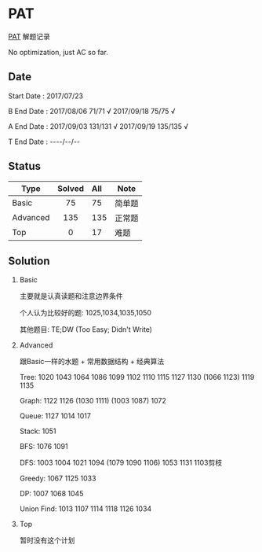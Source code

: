 # PAT

[PAT](https://www.patest.cn) 解题记录

No optimization, just AC so far.

## Date

Start Date : 2017/07/23

B End Date : 2017/08/06  71/71 √
             2017/09/18  75/75 √

A End Date : 2017/09/03  131/131 √
             2017/09/19  135/135 √

T End Date : ----/--/--

## Status

| Type   | Solved | All |  Note  |
| ------ |:------:| :---| ------ |
| Basic  |   75   | 75  | 简单题  |
|Advanced|   135  | 135 | 正常题  |
| Top    |   0    | 17  |  难题   |

## Solution

1. Basic

    主要就是认真读题和注意边界条件

    个人认为比较好的题: 1025,1034,1035,1050

    其他题目: TE;DW (Too Easy; Didn't Write)

2. Advanced

    跟Basic一样的水题 + 常用数据结构 + 经典算法

    Tree: 1020 1043 1064 1086 1099 1102 1110 1115 1127 1130 (1066 1123) 1119 1135

    Graph: 1122 1126 (1030 1111) (1003 1087) 1072

    Queue: 1127 1014 1017

    Stack: 1051
    
    BFS: 1076 1091

    DFS: 1003 1004 1021 1094 (1079 1090 1106) 1053 1131 1103剪枝

    Greedy: 1067 1125 1033

    DP: 1007 1068 1045

    Union Find: 1013 1107 1114 1118 1126 1034

3. Top

    暂时没有这个计划
